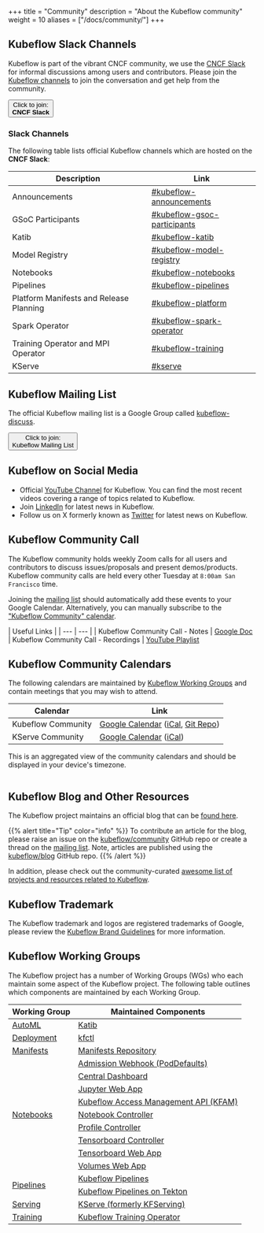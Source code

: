 +++
title =  "Community"
description = "About the Kubeflow community"
weight = 10
aliases = ["/docs/community/"]
+++

## Kubeflow Slack Channels

Kubeflow is part of the vibrant CNCF community, we use the [CNCF Slack](https://slack.cncf.io/) for informal discussions among users and contributors.
Please join the [Kubeflow channels](#slack-channels) to join the conversation and get help from the community.

<a href="https://slack.cncf.io/">
  <button class="btn btn-primary py-2 px-5 mb-3">Click to join:<br><b>CNCF Slack</b></button>
</a>

### Slack Channels

The following table lists official Kubeflow channels which are hosted on the **CNCF Slack**:

| Description                             | Link                                                                              |
|-----------------------------------------|-----------------------------------------------------------------------------------|
| Announcements                           | [#kubeflow-announcements](https://app.slack.com/client/T08PSQ7BQ/C01EV0FV154)     |
| GSoC Participants                       | [#kubeflow-gsoc-participants](https://app.slack.com/client/T08PSQ7BQ/C0742LBR5BM) |
| Katib                                   | [#kubeflow-katib](https://app.slack.com/client/T08PSQ7BQ/C073N7AS48P)             |
| Model Registry                          | [#kubeflow-model-registry](https://app.slack.com/client/T08PSQ7BQ/C073N7B6K3R)    |
| Notebooks                               | [#kubeflow-notebooks](https://app.slack.com/client/T08PSQ7BQ/C073W562HFY)         |
| Pipelines                               | [#kubeflow-pipelines](https://app.slack.com/client/T08PSQ7BQ/C073N7BMLB1)         |
| Platform Manifests and Release Planning | [#kubeflow-platform](https://app.slack.com/client/T08PSQ7BQ/C073W572LA2)          |
| Spark Operator                          | [#kubeflow-spark-operator](https://app.slack.com/client/T08PSQ7BQ/C074588U7EG)    |
| Training Operator and MPI Operator      | [#kubeflow-training](https://app.slack.com/client/T08PSQ7BQ/C0742LDFZ4K)          |
| KServe                                  | [#kserve](https://app.slack.com/client/T08PSQ7BQ/C06AH2C3K8B)                     |

## Kubeflow Mailing List

The official Kubeflow mailing list is a Google Group called [kubeflow-discuss](https://groups.google.com/g/kubeflow-discuss).

<a href="https://groups.google.com/g/kubeflow-discuss">
  <button class="btn btn-primary py-2 px-5">Click to join:<br>Kubeflow Mailing List</button>
</a>

## Kubeflow on Social Media

- Official [YouTube Channel](https://www.youtube.com/@Kubeflow/featured") for Kubeflow. You can find the most recent videos covering a range of topics related to Kubeflow.
- Join [LinkedIn](https://www.linkedin.com/company/kubeflow/) for latest news in Kubeflow.
- Follow us on X formerly known as [Twitter](https://twitter.com/kubeflow) for latest news on Kubeflow.

## Kubeflow Community Call

The Kubeflow community holds weekly Zoom calls for all users and contributors to discuss issues/proposals and present demos/products.
Kubeflow community calls are held every other Tuesday at `8:00am San Francisco` time.

Joining the [mailing list](#kubeflow-mailing-list) should automatically add these events to your Google Calendar.
Alternatively, you can manually subscribe to the ["Kubeflow Community" calendar](#kubeflow-community-calendars).

| Useful Links |
| --- | --- |
| Kubeflow Community Call - Notes | [Google Doc](https://bit.ly/kf-meeting-notes)
| Kubeflow Community Call - Recordings | [YouTube Playlist](https://www.youtube.com/playlist?list=PLmzRWLV1CK_ypvsQu10SGRmhf2S7mbYL5)

## Kubeflow Community Calendars

The following calendars are maintained by [Kubeflow Working Groups](#kubeflow-working-groups) and contain meetings that you may wish to attend.

| Calendar | Link |
| --- | --- |
| Kubeflow Community | [Google Calendar](https://calendar.google.com/calendar/embed?src=kubeflow.org_7l5vnbn8suj2se10sen81d9428%40group.calendar.google.com) ([iCal](https://calendar.google.com/calendar/ical/kubeflow.org_7l5vnbn8suj2se10sen81d9428%40group.calendar.google.com/public/basic.ics), [Git Repo](https://github.com/kubeflow/community/tree/master/calendar))
| KServe Community | [Google Calendar](https://calendar.google.com/calendar/embed?src=4fqdmu5fp4l0bgdlf4lm1atnsl2j4612%40import.calendar.google.com) ([iCal](https://wiki.lfaidata.foundation/rest/calendar-services/1.0/calendar/export/subcalendar/private/079ecdf0bfab77646c9e00df7b1c28f34f67f852.ics))

This is an aggregated view of the community calendars and should be displayed in your device's timezone.

<style>
#calendar-container {
   overflow: auto;
}
</style>
<div id="calendar-container"></div>
<script type="text/javascript">
const timezone = Intl.DateTimeFormat().resolvedOptions().timeZone;
const calender_src_list = [
  // Kubeflow Community
  "kubeflow.org_7l5vnbn8suj2se10sen81d9428%40group.calendar.google.com",
  // KServe Community
  "4fqdmu5fp4l0bgdlf4lm1atnsl2j4612%40import.calendar.google.com",
];
let calender_src = calender_src_list.map(src => `&src=${src}&color=%23A79B8E`).join('');
const html = `<iframe src="https://calendar.google.com/calendar/embed?ctz=${timezone}&height=600&wkst=1&bgcolor=%23ffffff&showPrint=0&showDate=1&mode=AGENDA&showTitle=0${calender_src}" style="border:solid 1px #777" width="800" height="600" frameborder="0" scrolling="no"></iframe>`;
document.getElementById('calendar-container').innerHTML = html;
</script>

## Kubeflow Blog and Other Resources

The Kubeflow project maintains an official blog that can be [found here](https://blog.kubeflow.org).

{{% alert title="Tip" color="info" %}}
To contribute an article for the blog, please raise an issue on the [kubeflow/community](https://github.com/kubeflow/community) GitHub repo or create a thread on the [mailing list](#kubeflow-mailing-list).
Note, articles are published using the [kubeflow/blog](https://github.com/kubeflow/blog) GitHub repo.
{{% /alert %}}

In addition, please check out the community-curated [awesome list of projects and resources related to Kubeflow](https://github.com/terrytangyuan/awesome-kubeflow).

## Kubeflow Trademark

The Kubeflow trademark and logos are registered trademarks of Google, please review the [Kubeflow Brand Guidelines](https://github.com/kubeflow/community/blob/master/KUBEFLOW_BRAND_GUIDELINES.pdf) for more information.

## Kubeflow Working Groups

The Kubeflow project has a number of Working Groups (WGs) who each maintain some aspect of the Kubeflow project.
The following table outlines which components are maintained by each Working Group.

<div class="table-responsive">
<table class="table table-bordered">
    <thead class="thead-light">
      <tr>
        <th>Working Group</th>
        <th>Maintained Components</th>
      </tr>
    </thead>
  <tbody>
      <!-- ======================= -->
      <!-- AutoML Working Group -->
      <!-- ======================= -->
      <tr>
        <td rowspan="1" class="align-middle">
          <a href="https://github.com/kubeflow/community/tree/master/wg-automl">AutoML</a>
        </td>
        <td>
          <a href="https://github.com/kubeflow/katib">Katib</a>
        </td>
      </tr>
      <!-- ======================= -->
      <!-- Deployment Working Group -->
      <!-- ======================= -->
      <tr>
        <td rowspan="1" class="align-middle">
          <a href="https://github.com/kubeflow/community/tree/master/wg-deployment">Deployment</a>
        </td>
        <td>
          <a href="https://github.com/kubeflow/kfctl">kfctl</a>
        </td>
      </tr>
      <!-- ======================= -->
      <!-- Manifests Working Group -->
      <!-- ======================= -->
      <tr>
        <td rowspan="1" class="align-middle">
          <a href="https://github.com/kubeflow/community/tree/master/wg-manifests">Manifests</a>
        </td>
        <td>
          <a href="https://github.com/kubeflow/manifests">Manifests Repository</a>
        </td>
      </tr>
      <!-- ======================= -->
      <!-- Notebooks Working Group -->
      <!-- ======================= -->
      <tr>
        <td rowspan="9" class="align-middle">
          <a href="https://github.com/kubeflow/community/tree/master/wg-notebooks">Notebooks</a>
        </td>
        <td>
          <a href="https://github.com/kubeflow/kubeflow/tree/master/components/admission-webhook">Admission Webhook (PodDefaults)</a>
        </td>
      </tr>
      <tr>
        <td>
          <a href="https://github.com/kubeflow/kubeflow/tree/master/components/centraldashboard">Central Dashboard</a>
        </td>
      </tr>
      <tr>
        <td>
          <a href="https://github.com/kubeflow/kubeflow/tree/master/components/crud-web-apps/jupyter">Jupyter Web App</a>
        </td>
      </tr>
      <tr>
        <td>
          <a href="https://github.com/kubeflow/kubeflow/tree/master/components/access-management">Kubeflow Access Management API (KFAM)</a>
        </td>
      </tr>
      <tr>
        <td>
          <a href="https://github.com/kubeflow/kubeflow/tree/master/components/notebook-controller">Notebook Controller</a>
        </td>
      </tr>
      <tr>
        <td>
          <a href="https://github.com/kubeflow/kubeflow/tree/master/components/profile-controller">Profile Controller</a>
        </td>
      </tr>
      <tr>
        <td>
          <a href="https://github.com/kubeflow/kubeflow/tree/master/components/tensorboard-controller">Tensorboard Controller</a>
        </td>
      </tr>
      <tr>
        <td>
          <a href="https://github.com/kubeflow/kubeflow/tree/master/components/crud-web-apps/tensorboards">Tensorboard Web App</a>
        </td>
      </tr>
      <tr>
        <td>
          <a href="https://github.com/kubeflow/kubeflow/tree/master/components/crud-web-apps/volumes">Volumes Web App</a>
        </td>
      </tr>
      <!-- ======================= -->
      <!-- Pipelines Working Group -->
      <!-- ======================= -->
      <tr>
        <td rowspan="2" class="align-middle">
          <a href="https://github.com/kubeflow/community/tree/master/wg-pipelines">Pipelines</a>
        </td>
        <td>
          <a href="https://github.com/kubeflow/pipelines">Kubeflow Pipelines</a>
        </td>
      </tr>
      <tr>
        <td>
          <a href="https://github.com/kubeflow/kfp-tekton">Kubeflow Pipelines on Tekton</a>
        </td>
      </tr>
      <!-- ======================= -->
      <!-- Serving Working Group -->
      <!-- ======================= -->
      <tr>
        <td rowspan="1" class="align-middle">
          <a href="https://github.com/kubeflow/community/tree/master/wg-serving">Serving</a>
        </td>
        <td>
          <a href="https://github.com/kserve/kserve">KServe (formerly KFServing)</a>
        </td>
      </tr>
      <!-- ======================= -->
      <!-- Training Working Group -->
      <!-- ======================= -->
      <tr>
        <td rowspan="1" class="align-middle">
          <a href="https://github.com/kubeflow/community/tree/master/wg-training">Training</a>
        </td>
        <td>
          <a href="https://github.com/kubeflow/training-operator">Kubeflow Training Operator</a>
        </td>
      </tr>
  </tbody>
</table>
</div>

